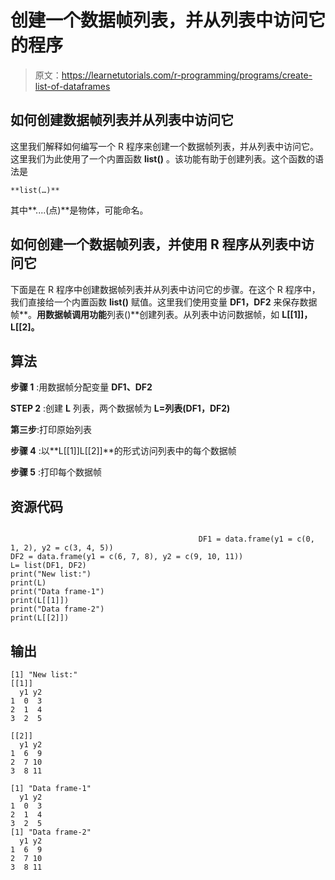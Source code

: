 # 创建一个数据帧列表，并从列表中访问它的程序

> 原文：<https://learnetutorials.com/r-programming/programs/create-list-of-dataframes>

## 如何创建数据帧列表并从列表中访问它

这里我们解释如何编写一个 R 程序来创建一个数据帧列表，并从列表中访问它。这里我们为此使用了一个内置函数 **list()** 。该功能有助于创建列表。这个函数的语法是

```
**list(…)** 

```

其中**....(点)**是物体，可能命名。

## 如何创建一个数据帧列表，并使用 R 程序从列表中访问它

下面是在 R 程序中创建数据帧列表并从列表中访问它的步骤。在这个 R 程序中，我们直接给一个内置函数 **list()** 赋值。这里我们使用变量 **DF1，DF2** 来保存数据帧**。**用数据帧调用功能**列表()**创建列表。从列表中访问数据帧，如 **L[[1]]，L[[2]。**

## 算法

**步骤 1** :用数据帧分配变量 **DF1、DF2**

**STEP 2** :创建 **L** 列表，两个数据帧为 **L=列表(DF1，DF2)**

**第三步**:打印原始列表

**步骤 4** :以**L[[1]]L[[2]]**的形式访问列表中的每个数据帧

**步骤 5** :打印每个数据帧

## 资源代码

```

                                          DF1 = data.frame(y1 = c(0, 1, 2), y2 = c(3, 4, 5))
DF2 = data.frame(y1 = c(6, 7, 8), y2 = c(9, 10, 11))
L= list(DF1, DF2)
print("New list:")
print(L)
print("Data frame-1")
print(L[[1]])
print("Data frame-2")
print(L[[2]])

```

## 输出

```
[1] "New list:"
[[1]]
  y1 y2
1  0  3
2  1  4
3  2  5

[[2]]
  y1 y2
1  6  9
2  7 10
3  8 11

[1] "Data frame-1"
  y1 y2
1  0  3
2  1  4
3  2  5
[1] "Data frame-2"
  y1 y2
1  6  9
2  7 10
3  8 11 
```